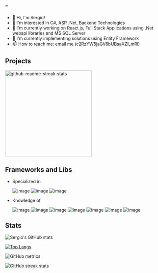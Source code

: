 ## - 
- 👋 Hi, I'm Sergio!
- 👀 I'm interested in C#, ASP .Net, Backend Technologies
- 👀 I'm currently working on React.js, Full Stack Applications using .Net webapi libraries and MS SQL Server
- 🌱 I'm currently implementing solutions using Entity Framework
- 📫 How to reach me: email me (c2RzYW5jaGV6bUBsaXZlLmRl)

## Projects

<a href="https://github.com/sdsanchezm/SchoolAdminWebApp"><img width="282" src="https://denvercoder1-github-readme-stats.vercel.app/api/pin/?username=sdsanchezm&repo=SchoolAdminWebApp&bg_color=1F222E&title_color=FFFFF&icon_color=FFFFFF&hide_border=true&show_icons=true" alt="github-readme-streak-stats"></a>

## Frameworks and Libs

- Specialized in

    ![image](https://img.shields.io/badge/CSharp-Dotnet-blue?&logo=csharp)
    ![image](https://img.shields.io/badge/CSharp-Dotnet-blue?&logo=dotnet)
    ![image](https://img.shields.io/badge/CSharp-Blazor-blue?&logo=blazor)

- Knowledge of

    ![image](https://img.shields.io/badge/Node.js-green?&logo=nodedotjs&logoColor=white)
    ![image](https://img.shields.io/badge/Javascript-yellow?&logo=javascript&logoColor=black)
    ![image](https://img.shields.io/badge/Typescript-blue?&logo=typescript&logoColor=white)
    ![image](https://img.shields.io/badge/Express.js-purple?&logo=express&logoColor=white)
    ![image](https://img.shields.io/badge/React.js-blue?&logo=react&logoColor=white)
    ![image](https://img.shields.io/badge/Python-Django-green?&logo=python&logoColor=white)
    ![image](https://img.shields.io/badge/Python-Flask-green?&logo=python&logoColor=white)


## Stats

![Sergio's GitHub stats](https://github-readme-stats.vercel.app/api?username=sdsanchezm&theme=aura_dark&show_icons=true)

[![Top Langs](https://github-readme-stats.vercel.app/api/top-langs/?username=sdsanchezm&theme=aura_dark)](https://github.com/anuraghazra/github-readme-stats)

![GitHub metrics](https://metrics.lecoq.io/sdsanchezm)

![GitHub streak stats](https://github-readme-streak-stats.herokuapp.com/?user=sdsanchezm)
